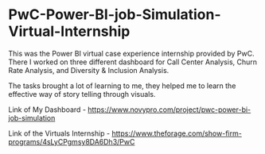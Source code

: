 # PwC-Power-BI-job-Simulation-Virtual-Internship

This was the Power BI virtual case experience internship provided by PwC. There I worked on three different dashboard for Call Center Analysis, Churn Rate Analysis, and Diversity & Inclusion Analysis. 

The tasks brought a lot of learning to me, they helped me to learn the effective way of story telling through visuals.

Link of My Dashboard - https://www.novypro.com/project/pwc-power-bi-job-simulation  

Link of the Virtuals Internship - https://www.theforage.com/show-firm-programs/4sLyCPgmsy8DA6Dh3/PwC



